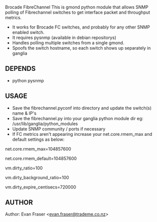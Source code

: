 Brocade FibreChannel
This is gmond python module that allows SNMP polling of Fibrechannel switches to get interface packet and throughput metrics.

  * It works for Brocade FC switches, and probably for any other SNMP enabled switch.
  * It requires pysnmp (available in debian repositorys)
  * Handles polling multiple switches from a single gmond.
  * Spoofs the switch hostname, so each switch shows up separately in ganglia

## DEPENDS
  * python pysnmp

## USAGE
  * Save the fibrechannel.pyconf into directory and update the switch(s) name & IP's
  * Save the fibrechannel.py into your ganglia python module dir eg:  /usr/lib/ganglia/python_modules
  * Update SNMP community / ports if necessary
  * If FC metrics aren't appearing increase your net.core.rmem_max and default settings as below:

net.core.rmem_max=104857600

net.core.rmem_default=104857600

vm.dirty_ratio=100

vm.dirty_background_ratio=100

vm.dirty_expire_centisecs=720000

## AUTHOR

Author: Evan Fraser &lt;evan.fraser@trademe.co.nz&gt;

